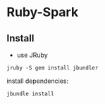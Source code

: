 # Ruby-Spark

## Install

* use JRuby

```
jruby -S gem install jbundler
```

install dependencies:

```
jbundle install
```
